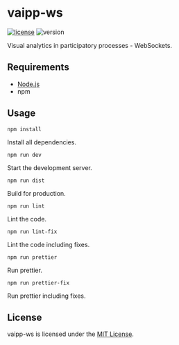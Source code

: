 # vaipp-ws

[![license](https://img.shields.io/badge/license-MIT-blue.svg)](https://github.com/laschuet/vaipp-ws/blob/master/LICENSE.txt)
![version](https://img.shields.io/badge/version-1.0.0-blue.svg)

Visual analytics in participatory processes - WebSockets.

## Requirements

* [Node.js](https://nodejs.org/en/)
* npm

## Usage

```
npm install
```
Install all dependencies.

```
npm run dev
```
Start the development server.

```
npm run dist
```
Build for production.

```
npm run lint
```
Lint the code.

```
npm run lint-fix
```
Lint the code including fixes.

```
npm run prettier
```
Run prettier.

```
npm run prettier-fix
```
Run prettier including fixes.

## License

vaipp-ws is licensed under the [MIT License](./LICENSE.txt).
